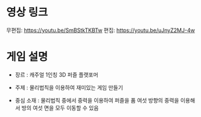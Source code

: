 # 영상 링크
무편집: https://youtu.be/SmBStkTKBTw
편집: https://youtu.be/uJnyZ2MJ-4w

# 게임 설명
- 장르 : 캐주얼 1인칭 3D 퍼즐 플랫포머

- 주제 : 물리법칙을 이용하여 재미있는 게임 만들기

- 중심 소재 :
물리법칙 중에서 중력을 이용하여 퍼즐을 품
여섯 방향의 중력을 이용해서 방의 여섯 면을 모두 이동할 수 있음
